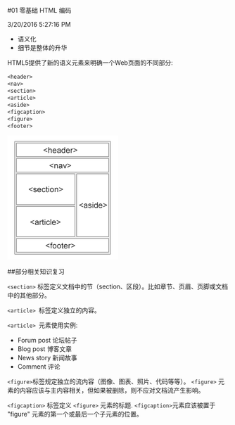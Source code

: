 #01 零基础 HTML 编码

3/20/2016 5:27:16 PM 

- 语义化
- 细节是整体的升华


HTML5提供了新的语义元素来明确一个Web页面的不同部分:

    <header>
    <nav>
    <section>
    <article>
    <aside>
    <figcaption>
    <figure>
    <footer>


![](image/h5布局.png)

##部分相关知识复习

`<section>` 标签定义文档中的节（section、区段）。比如章节、页眉、页脚或文档中的其他部分。

`<article> `标签定义独立的内容。

`<article> `元素使用实例:

- Forum post 论坛帖子
- Blog post 博客文章
- News story 新闻故事
- Comment 评论

`<figure>`标签规定独立的流内容（图像、图表、照片、代码等等）。
`<figure>` 元素的内容应该与主内容相关，但如果被删除，则不应对文档流产生影响。

`<figcaption>` 标签定义 `<figure>` 元素的标题.
`<figcaption>`元素应该被置于 "figure" 元素的第一个或最后一个子元素的位置。